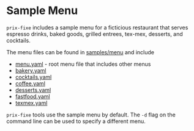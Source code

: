 # Sample Menu

`prix-fixe` includes a sample menu for a ficticious restaurant that serves espresso drinks, baked goods, grilled entrees, tex-mex, desserts, and cocktails.

The menu files can be found in [samples/menu](../samples/menu) and include
* [menu.yaml](../samples/menu/menu.yaml) - root menu file that includes other menus
* [bakery.yaml](../samples/menu/bakery.yaml)
* [cocktails.yaml](../samples/menu/cocktails.yaml)
* [coffee.yaml](../samples/menu/coffee.yaml)
* [desserts.yaml](../samples/menu/desserts.yaml)
* [fastfood.yaml](../samples/menu/fastfood.yaml)
* [texmex.yaml](../samples/menu/texmex.yaml)

`prix-fixe` tools use the sample menu by default. The `-d` flag on the command line can be used to specify a different menu.
